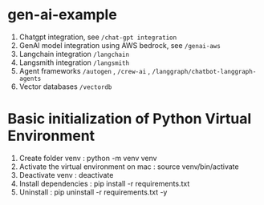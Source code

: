 # gen-ai-example

1. Chatgpt integration, see `/chat-gpt integration`
2. GenAI model integration using AWS bedrock, see `/genai-aws`
3. Langchain integration `/langchain`
4. Langsmith integration `/langsmith`
5. Agent frameworks `/autogen` , `/crew-ai` , `/langgraph/chatbot-langgraph-agents`
6. Vector databases `/vectordb` 



# Basic initialization of Python Virtual Environment
1. Create folder venv : python -m venv venv
2. Activate the virtual environment on mac : source venv/bin/activate
3. Deactivate venv : deactivate
4. Install dependencies : pip install -r requirements.txt
5. Uninstall : pip uninstall -r requirements.txt -y
